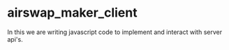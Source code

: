 # airswap_maker_client
In this we are writing javascript code to implement and interact with server api's.
